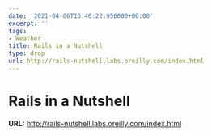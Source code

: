 ```yaml
---
date: '2021-04-06T13:40:22.956000+00:00'
excerpt: ''
tags:
- Weather
title: Rails in a Nutshell
type: drop
url: http://rails-nutshell.labs.oreilly.com/index.html
---
```


# Rails in a Nutshell

**URL:** http://rails-nutshell.labs.oreilly.com/index.html
